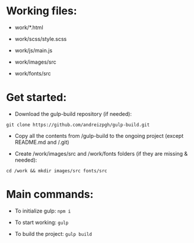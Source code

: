 # Working files:

- work/*.html

- work/scss/style.scss

- work/js/main.js

- work/images/src

- work/fonts/src

# Get started:

- Download the gulp-build repository (if needed):

```
git clone https://github.com/andreizpgh/gulp-build.git
```

- Copy all the contents from /gulp-build to the ongoing project (except README.md and /.git)

- Create /work/images/src and /work/fonts folders (if they are missing & needed):

```
cd /work && mkdir images/src fonts/src
```

# Main commands:

- To initialize gulp: `npm i`

- To start working: `gulp`

- To build the project: `gulp build`
